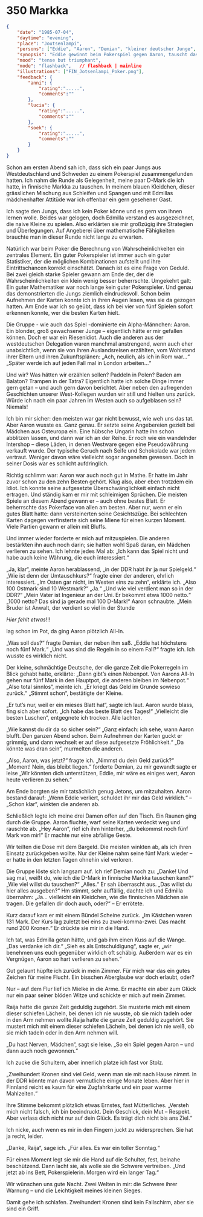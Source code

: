 # 350 Markka

```json
{
    "date": "1985-07-04",
    "daytime": "evening",
    "place": "Joutsenlampi",
    "persons": ["Eddie", "Aaron", "Demian", "kleiner deutscher Junge", "Schwedischer Junge #1",  "Schwedischer Junge #2","Mielke" ],
    "synopsis": "Eddie gewinnt beim Pokerspiel gegen Aaron, tauscht das Geld in Kronen um und trifft danach auf Mielke.",
    "mood": "tense but triumphant",
    "mode": "flashback",   // flashback | mainline
    "illustrations": ["FIN_Jotsenlampi_Poker.png"],
    "feedback": {
        "anni": {
            "rating":".....",
            "comments":""
        },
        "lucia": {
            "rating":".....",
            "comments":""
        },
        "soek": {
            "rating":".....",
            "comments":""
        }
    }
}
```

Schon am ersten Abend sah ich, dass sich ein paar Jungs aus Westdeutschland und
Schweden zu einem Pokerspiel zusammengefunden hatten. Ich nahm die Runde als
Gelegenheit, meine paar D-Mark die ich hatte, in finnische Markka zu tauschen. In meinem
blauen Kleidchen, dieser grässlichen Mischung aus Schleifen und Spangen und mit
Edmillas mädchenhafter Attitüde war ich offenbar ein gern gesehener Gast.

Ich sagte den Jungs, dass ich kein Poker könne und es gern von ihnen lernen
wolle. Beides war gelogen, doch Edmilla verstand es ausgezeichnet, die naive Kleine zu
spielen. Also erklärten sie mir großzügig ihre Strategien und Überlegungen.
Auf Angeberei über mathematische Fähigkeiten brauchte man in dieser Runde nicht
lange zu erwarten.

Natürlich war beim Poker die Berechnung von Wahrscheinlichkeiten ein zentrales
Element. Ein guter Pokerspieler ist immer auch ein guter Statistiker, der die
möglichen Kombinationen aufstellt und ihre Eintrittschancen korrekt einschätzt.
Danach ist es eine Frage von Geduld. Bei zwei gleich starke Spieler gewann am
Ende der, der die Wahrscheinlichkeiten ein klein wenig besser beherrschte.
Umgekehrt galt: Ein guter Mathematiker war noch lange kein
guter Pokerspieler. Und genau das demonstrierten die Jungs ziemlich
eindrucksvoll. Schon beim Aufnehmen der Karten konnte ich in ihren Augen lesen,
was sie da gezogen hatten. Am Ende war ich so geübt, dass ich bei vier von
fünf Spielen sofort erkennen konnte, wer die besten Karten hielt.

Die Gruppe - wie auch das Spiel -dominierte ein Alpha-Männchen: Aaron. Ein
blonder, groß gewachsener Junge – eigentlich hätte er mir gefallen können.
Doch er war ein Riesenidiot. Auch die anderen aus der westdeutschen Delegation
waren manchmal anstrengend, wenn auch eher unabsichtlich, wenn sie von ihren
Auslandsreisen erzählten, vom Wohlstand ihrer Eltern und ihren Zukunftsplänen:
„Ach, neulich, als ich in Rom war…“
„Später werde ich auf jeden Fall mal in London arbeiten…“

Und wir? Was hätten wir erzählen sollen? Paddeln in Polen? Baden am Balaton?
Trampen in der Tatra? Eigentlich hatte ich solche Dinge immer gern getan – und
auch gern davon berichtet. Aber neben den aufregenden Geschichten unserer
West-Kollegen wurden wir still und hielten uns zurück. Würde ich nach ein paar
Jahren im Westen auch so aufgeblasen sein? Niemals!

Ich bin mir sicher: den meisten war gar nicht bewusst, wie weh uns das tat.
Aber Aaron wusste es. Ganz genau. Er setzte seine Angebereien gezielt bei
Mädchen aus Osteuropa ein. Eine hübsche Ungarin hatte ihn schon abblitzen
lassen, und dann war ich an der Reihe. Er roch wie ein wandelnder Intershop –
diese Läden, in denen Westware gegen eine Pseudowährung verkauft wurde. Der
typische Geruch nach Seife und Schokolade war jedem vertraut. Weniger davon
wäre vielleicht sogar angenehm gewesen. Doch in seiner Dosis war es schlicht
aufdringlich.

Richtig schlimm war: Aaron war auch noch gut in Mathe. Er hatte im Jahr zuvor
schon zu den zehn Besten gehört. Klug also, aber eben trotzdem ein Idiot. Ich
konnte seine aufgesetzte Überschwänglichkeit einfach nicht ertragen. Und ständig
kam er mir mit schleimigen Sprüchen. Die meisten Spiele an diesem Abend gewann
er – auch ohne bestes Blatt. Er beherrschte das Pokerface von allen am besten.
Aber nur, wenn er ein gutes Blatt hatte: dann versteinerten seine Gesichtszüge.
Bei schlechten Karten dagegen verfinsterte sich seine Miene für einen kurzen
Moment. Viele Partien gewann er allein mit Bluffs.

Und immer wieder forderte er mich auf mitzuspielen. Die anderen bestärkten
ihn auch noch darin; sie hatten wohl Spaß daran, ein Mädchen verlieren zu sehen.
Ich lehnte jedes Mal ab: „Ich kann das Spiel nicht und habe auch keine Währung,
die euch interessiert.“

„Ja, klar“, meinte Aaron herablassend, „in der DDR habt ihr ja nur Spielgeld.“
„Wie ist denn der Umtauschkurs?“ fragte einer der anderen, ehrlich interessiert.
„Im Osten gar nicht, im Westen eins zu zehn“, erklärte ich.
„Also 100 Ostmark sind 10 Westmark?“
„Ja.“
„Und wie viel verdient man so in der DDR?“
„Mein Vater ist Ingenieur an der Uni. Er bekommt etwa 1000 netto.“
„1000 netto? Das sind ja gerade mal 100 D-Mark!“ Aaron schnaubte. „Mein Bruder
ist Anwalt, der verdient so viel in der Stunde

*Hier fehlt etwas*!!!

lag schon im Pot, da ging Aaron plötzlich All-In.

„Was soll das?“ fragte Demian, der neben ihm saß. „Eddie hat höchstens noch fünf Mark.“
„Und was sind die Regeln in so einem Fall?“ fragte ich. Ich wusste es wirklich nicht.

Der kleine, schmächtige Deutsche, der die ganze Zeit die Pokerregeln im Blick
gehabt hatte, erklärte: „Dann gibt’s einen Nebenpot. Von Aarons All-In
gehen nur fünf Mark in den Hauptpot, die anderen bleiben im Nebenpot.“
„Also total sinnlos“, meinte ich. „Er kriegt das Geld im Grunde sowieso zurück.“
„Stimmt schon“, bestätigte der Kleine.

„Er tut’s nur, weil er ein mieses Blatt hat“, sagte ich laut. Aaron wurde blass,
fing sich aber sofort. „Ich habe das beste Blatt des Tages!“
„Vielleicht die besten Luschen“, entgegnete ich trocken. Alle lachten.

„Wie kannst du dir da so sicher sein?“
„Ganz einfach: ich sehe, wann Aaron blufft. Den ganzen Abend schon. Beim
Aufnehmen der Karten guckt er grimmig, und dann wechselt er auf diese
 aufgesetzte Fröhlichkeit.“
„Da könnte was dran sein“, murmelten die anderen.

„Also, Aaron, was jetzt?“ fragte ich. „Nimmst du dein Geld zurück?“
„Moment! Nein, das bleibt liegen.“ forderte Demian, zu mir gewandt sagte er leise
„Wir könnten dich unterstützen, Eddie, mir wäre es einiges wert, Aaron heute verlieren zu sehen.“

Am Ende borgten sie mir tatsächlich genug Jetons, um mitzuhalten.
Aaron bestand darauf: „Wenn Eddie verliert, schuldet ihr mir das Geld
wirklich.“ – „Schon klar“, winkten die anderen ab.

Schließlich legte ich meine drei Damen offen auf den Tisch. Ein Raunen
ging durch die Gruppe. Aaron fluchte, warf seine Karten verdeckt weg und rauschte ab.
„Hey Aaron“, rief ich ihm hinterher, „du bekommst noch fünf Mark
von mir!“ Er machte nur eine abfällige Geste.

Wir teilten die Dose mit dem Bargeld. Die meisten winkten ab, als ich ihren
Einsatz zurückgeben wollte. Nur der Kleine nahm seine fünf Mark wieder – er
hatte in den letzten Tagen ohnehin viel verloren.

Die Gruppe löste sich langsam auf. Ich rief Demian noch zu: „Danke! Und
sag mal, weißt du, wie ich die D-Mark in finnische Markka tauschen kann?“
„Wie viel willst du tauschen?“
„Alles.“
Er sah überrascht aus. „Das willst du hier alles ausgeben?“ Hm stimmt, sehr
auffällig, dachte ich und Edmilla übernahm:
„Ja… vielleicht ein Kleidchen, wie die finnischen Mädchen sie tragen. Die
gefallen dir doch auch, oder?“ – Er errötete.

Kurz darauf kam er mit einem Bündel Scheine zurück. „Im Kästchen waren 131
Mark. Der Kurs lag zuletzt bei eins zu zwei-komma-zwei. Das macht rund 200
Kronen.“ Er drückte sie mir in die Hand.

Ich tat, was Edmilla getan hätte, und gab ihm einen Kuss auf die Wange.
„Das verdanke ich dir.“
„Sieh es als Entschuldigung“, sagte er, „wir benehmen uns euch gegenüber
wirklich oft schäbig. Außerdem war es ein Vergnügen, Aaron so hart
verlieren zu sehen.“

Gut gelaunt hüpfte ich zurück in mein Zimmer. Für mich war das ein gutes
Zeichen für meine Flucht. Ein bisschen Aberglaube war doch erlaubt, oder?

Nur – auf dem Flur lief ich Mielke in die Arme. Er machte ein aber zum Glück
nur ein paar seiner blöden Witze und schickte er mich auf mein Zimmer.

Raija hatte die ganze Zeit geduldig zugehört. Sie musterte mich mit einem dieser schiefen Lächeln, bei denen ich nie wusste, ob sie mich tadeln oder in den Arm nehmen wollte.Raija hatte die ganze Zeit geduldig zugehört. Sie mustert mich mit einem dieser schiefen Lächeln, bei denen ich nie weiß, ob sie mich tadeln oder in den Arm nehmen will.

„Du hast Nerven, Mädchen“, sagt sie leise. „So ein Spiel gegen Aaron – und dann auch noch gewonnen.“

Ich zucke die Schultern, aber innerlich platze ich fast vor Stolz.

„Zweihundert Kronen sind viel Geld, wenn man sie mit nach Hause nimmt. In der DDR könnte man davon vermutliche einige Monate leben. Aber hier in Finnland reicht es kaum für eine Zugfahrkarte und ein paar warme Mahlzeiten.“

Ihre Stimme bekommt plötzlich etwas Ernstes, fast Mütterliches. „Versteh mich nicht falsch, ich bin beeindruckt. Dein Geschick, dein Mut – Respekt. Aber verlass dich nicht nur auf dein Glück. Es trägt dich nicht bis ans Ziel.“

Ich nicke, auch wenn es mir in den Fingern juckt zu widersprechen. Sie hat ja recht, leider.

„Danke, Raija“, sage ich. „Für alles. Es war ein toller Sonntag.“

Für einen Moment legt sie mir die Hand auf die Schulter, fest, beinahe beschützend. Dann lacht sie, als wolle sie die Schwere vertreiben. „Und jetzt ab ins Bett, Pokerspielerin. Morgen wird ein langer Tag.“

Wir wünschen uns gute Nacht. Zwei Welten in mir: die Schwere ihrer Warnung – und die Leichtigkeit meines kleinen Sieges.

Damit gehe ich schlafen. Zweihundert Kronen sind kein Fallschirm, aber sie sind ein Griff.
